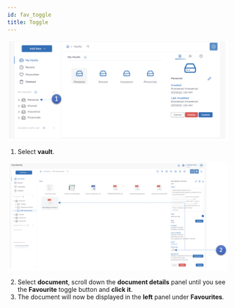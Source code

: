 ```yaml
---
id: fav_toggle
title: Toggle
---
```


![upload](../../static/img/esig-1.png)

1. Select **vault**.

![upload](../../static/img/fav-toggle.png)

2. Select **document**, scroll down the **document details** panel until you see the **Favourite** toggle button and **click it**.
3. The document will now be displayed in the **left** panel under **Favourites**.
